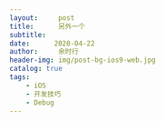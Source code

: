 ```yaml
---
layout:     post
title:      另外一个
subtitle:    
date:      2020-04-22
author:     余时行
header-img: img/post-bg-ios9-web.jpg
catalog: true
tags:
    - iOS
    - 开发技巧
    - Debug
---
```

